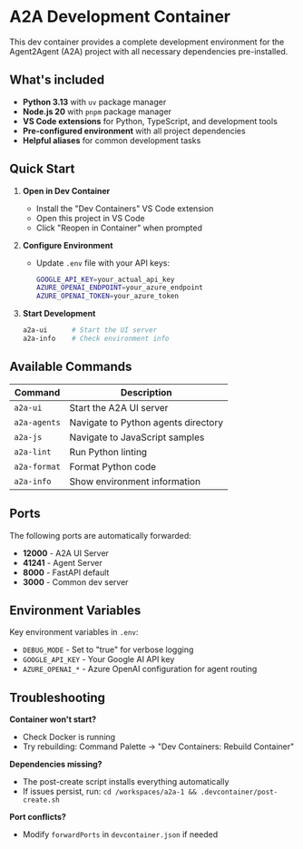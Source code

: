 # A2A Development Container

This dev container provides a complete development environment for the Agent2Agent (A2A) project with all necessary dependencies pre-installed.

## What's included

- **Python 3.13** with `uv` package manager
- **Node.js 20** with `pnpm` package manager  
- **VS Code extensions** for Python, TypeScript, and development tools
- **Pre-configured environment** with all project dependencies
- **Helpful aliases** for common development tasks

## Quick Start

1. **Open in Dev Container**
   - Install the "Dev Containers" VS Code extension
   - Open this project in VS Code
   - Click "Reopen in Container" when prompted

2. **Configure Environment**
   - Update `.env` file with your API keys:
     ```bash
     GOOGLE_API_KEY=your_actual_api_key
     AZURE_OPENAI_ENDPOINT=your_azure_endpoint
     AZURE_OPENAI_TOKEN=your_azure_token
     ```

3. **Start Development**
   ```bash
   a2a-ui      # Start the UI server
   a2a-info    # Check environment info
   ```

## Available Commands

| Command | Description |
|---------|-------------|
| `a2a-ui` | Start the A2A UI server |
| `a2a-agents` | Navigate to Python agents directory |
| `a2a-js` | Navigate to JavaScript samples |
| `a2a-lint` | Run Python linting |
| `a2a-format` | Format Python code |
| `a2a-info` | Show environment information |

## Ports

The following ports are automatically forwarded:

- **12000** - A2A UI Server
- **41241** - Agent Server  
- **8000** - FastAPI default
- **3000** - Common dev server

## Environment Variables

Key environment variables in `.env`:

- `DEBUG_MODE` - Set to "true" for verbose logging
- `GOOGLE_API_KEY` - Your Google AI API key
- `AZURE_OPENAI_*` - Azure OpenAI configuration for agent routing

## Troubleshooting

**Container won't start?**
- Check Docker is running
- Try rebuilding: Command Palette → "Dev Containers: Rebuild Container"

**Dependencies missing?**
- The post-create script installs everything automatically
- If issues persist, run: `cd /workspaces/a2a-1 && .devcontainer/post-create.sh`

**Port conflicts?**
- Modify `forwardPorts` in `devcontainer.json` if needed
